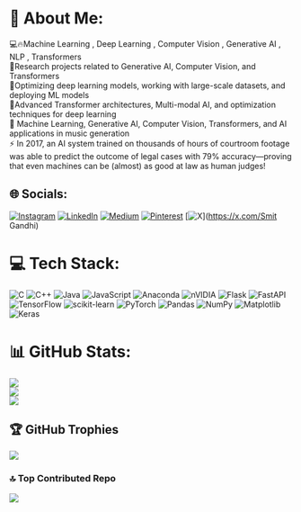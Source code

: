 # 💫 About Me:
💻🔥Machine Learning , Deep Learning , Computer Vision , Generative AI , NLP , Transformers<br>🤝Research projects related to Generative AI, Computer Vision, and Transformers<br>🤝Optimizing deep learning models, working with large-scale datasets, and deploying ML models<br>🌱Advanced Transformer architectures, Multi-modal AI, and optimization techniques for deep learning<br>💬 Machine Learning, Generative AI, Computer Vision, Transformers, and AI applications in music generation<br>⚡  In 2017, an AI system trained on thousands of hours of courtroom footage was able to predict the outcome of legal cases with 79% accuracy—proving that even machines can be (almost) as good at law as human judges! 


## 🌐 Socials:
[![Instagram](https://img.shields.io/badge/Instagram-%23E4405F.svg?logo=Instagram&logoColor=white)](https://instagram.com/keensmit) [![LinkedIn](https://img.shields.io/badge/LinkedIn-%230077B5.svg?logo=linkedin&logoColor=white)](https://linkedin.com/in/smitgandhi2005) [![Medium](https://img.shields.io/badge/Medium-12100E?logo=medium&logoColor=white)](https://medium.com/@Smitgandhi) [![Pinterest](https://img.shields.io/badge/Pinterest-%23E60023.svg?logo=Pinterest&logoColor=white)](https://pinterest.com/luffy) [![X](https://img.shields.io/badge/X-black.svg?logo=X&logoColor=white)](https://x.com/Smit Gandhi) 

# 💻 Tech Stack:
![C](https://img.shields.io/badge/c-%2300599C.svg?style=plastic&logo=c&logoColor=white) ![C++](https://img.shields.io/badge/c++-%2300599C.svg?style=plastic&logo=c%2B%2B&logoColor=white) ![Java](https://img.shields.io/badge/java-%23ED8B00.svg?style=plastic&logo=openjdk&logoColor=white) ![JavaScript](https://img.shields.io/badge/javascript-%23323330.svg?style=plastic&logo=javascript&logoColor=%23F7DF1E) ![Anaconda](https://img.shields.io/badge/Anaconda-%2344A833.svg?style=plastic&logo=anaconda&logoColor=white) ![nVIDIA](https://img.shields.io/badge/cuda-000000.svg?style=plastic&logo=nVIDIA&logoColor=green) ![Flask](https://img.shields.io/badge/flask-%23000.svg?style=plastic&logo=flask&logoColor=white) ![FastAPI](https://img.shields.io/badge/FastAPI-005571?style=plastic&logo=fastapi) ![TensorFlow](https://img.shields.io/badge/TensorFlow-%23FF6F00.svg?style=plastic&logo=TensorFlow&logoColor=white) ![scikit-learn](https://img.shields.io/badge/scikit--learn-%23F7931E.svg?style=plastic&logo=scikit-learn&logoColor=white) ![PyTorch](https://img.shields.io/badge/PyTorch-%23EE4C2C.svg?style=plastic&logo=PyTorch&logoColor=white) ![Pandas](https://img.shields.io/badge/pandas-%23150458.svg?style=plastic&logo=pandas&logoColor=white) ![NumPy](https://img.shields.io/badge/numpy-%23013243.svg?style=plastic&logo=numpy&logoColor=white) ![Matplotlib](https://img.shields.io/badge/Matplotlib-%23ffffff.svg?style=plastic&logo=Matplotlib&logoColor=black) ![Keras](https://img.shields.io/badge/Keras-%23D00000.svg?style=plastic&logo=Keras&logoColor=white)
# 📊 GitHub Stats:
![](https://github-readme-stats.vercel.app/api?username=smitngandhi&theme=dark&hide_border=false&include_all_commits=false&count_private=false)<br/>
![](https://github-readme-streak-stats.herokuapp.com/?user=smitngandhi&theme=dark&hide_border=false)<br/>
![](https://github-readme-stats.vercel.app/api/top-langs/?username=smitngandhi&theme=dark&hide_border=false&include_all_commits=false&count_private=false&layout=compact)

## 🏆 GitHub Trophies
![](https://github-profile-trophy.vercel.app/?username=smitngandhi&theme=radical&no-frame=false&no-bg=true&margin-w=4)

### 🔝 Top Contributed Repo
![](https://github-contributor-stats.vercel.app/api?username=smitngandhi&limit=5&theme=dark&combine_all_yearly_contributions=true)


<!-- Proudly created with GPRM ( https://gprm.itsvg.in ) -->

